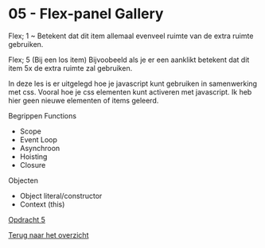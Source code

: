 # 05 - Flex-panel Gallery

Flex; 1 ~ Betekent dat dit item allemaal evenveel ruimte van de extra ruimte gebruiken.

Flex; 5 (Bij een los item) Bijvoobeeld als je er een aanklikt betekent dat dit item 5x de extra ruimte zal gebruiken. 

In deze les is er uitgelegd hoe je javascript kunt gebruiken in samenwerking met css. Vooral hoe je css elementen kunt activeren met javascript. Ik heb hier geen nieuwe elementen of items geleerd. 

Begrippen
Functions
-	Scope
-	Event Loop
-	Asynchroon
-	Hoisting
-	Closure

Objecten
-	Object literal/constructor
-	Context (this)

[Opdracht 5](https://zeijls.github.io/SRPWesBos/05/index-START.html) <br>

[Terug naar het overzicht](https://zeijls.github.io/SRPWesBos/)